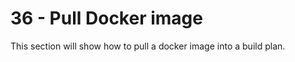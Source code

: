 36 - Pull Docker image
======================

This section will show how to pull a docker image into a build plan.

